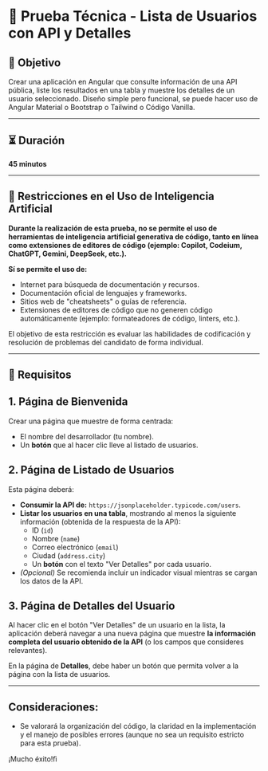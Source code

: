 # 📝 Prueba Técnica - Lista de Usuarios con API y Detalles

## 🎯 Objetivo

Crear una aplicación en Angular que consulte información de una API pública, liste los resultados en una tabla y muestre los detalles de un usuario seleccionado. Diseño simple pero funcional, se puede hacer uso de Angular Material o Bootstrap o Tailwind o Código Vanilla.

---

## ⏳ Duración

**45 minutos**

---

## 🚫 Restricciones en el Uso de Inteligencia Artificial

**Durante la realización de esta prueba, no se permite el uso de herramientas de inteligencia artificial generativa de código, tanto en línea como extensiones de editores de código (ejemplo: Copilot, Codeium, ChatGPT, Gemini, DeepSeek, etc.).**

**Sí se permite el uso de:**

* Internet para búsqueda de documentación y recursos.
* Documentación oficial de lenguajes y frameworks.
* Sitios web de "cheatsheets" o guías de referencia.
* Extensiones de editores de código que no generen código automáticamente (ejemplo: formateadores de código, linters, etc.).

El objetivo de esta restricción es evaluar las habilidades de codificación y resolución de problemas del candidato de forma individual.

---

## 📌 Requisitos

## 1. Página de Bienvenida

Crear una página que muestre de forma centrada:

- El nombre del desarrollador (tu nombre).
- Un **botón** que al hacer clic lleve al listado de usuarios.

## 2. Página de Listado de Usuarios

Esta página deberá:

- **Consumir la API de:** `https://jsonplaceholder.typicode.com/users`.
- **Listar los usuarios en una tabla**, mostrando al menos la siguiente información (obtenida de la respuesta de la API):
    - ID (`id`)
    - Nombre (`name`)
    - Correo electrónico (`email`)
    - Ciudad (`address.city`)
    - Un **botón** con el texto "Ver Detalles" por cada usuario.
- *(Opcional)* Se recomienda incluir un indicador visual mientras se cargan los datos de la API.

## 3. Página de Detalles del Usuario

Al hacer clic en el botón "Ver Detalles" de un usuario en la lista, la aplicación deberá navegar a una nueva página que muestre **la información completa del usuario obtenido de la API** (o los campos que consideres relevantes).

En la página de **Detalles**, debe haber un botón que permita volver a la página con la lista de usuarios.

---

## **Consideraciones:**

* Se valorará la organización del código, la claridad en la implementación y el manejo de posibles errores (aunque no sea un requisito estricto para esta prueba).

¡Mucho éxito!ﬁ
